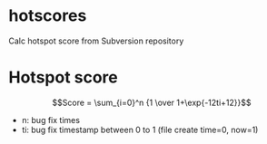 hotscores
====

Calc hotspot score from Subversion repository

# Hotspot score

$$Score = \sum_{i=0}^n {1 \over 1+\exp{-12ti+12}}$$

- n: bug fix times
- ti: bug fix timestamp between 0 to 1 (file create time=0, now=1)
